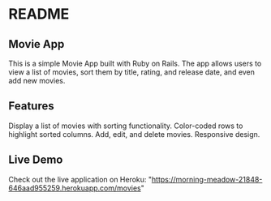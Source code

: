 # README

## Movie App
This is a simple Movie App built with Ruby on Rails. The app allows users to view a list of movies, sort them by title, rating, and release date, and even add new movies.

## Features
Display a list of movies with sorting functionality.
Color-coded rows to highlight sorted columns.
Add, edit, and delete movies.
Responsive design.

## Live Demo
Check out the live application on Heroku:
"https://morning-meadow-21848-646aad955259.herokuapp.com/movies"
